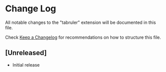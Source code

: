 # Change Log

All notable changes to the "tabruler" extension will be documented in this file.

Check [Keep a Changelog](http://keepachangelog.com/) for recommendations on how to structure this file.

## [Unreleased]

- Initial release